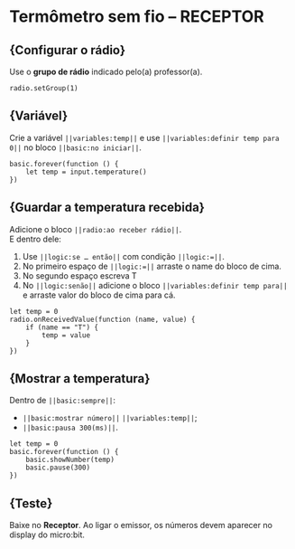 # Termômetro sem fio – **RECEPTOR**

## {Configurar o rádio}
Use o **grupo de rádio** indicado pelo(a) professor(a).

```blocks
radio.setGroup(1)
```
## {Variável}
Crie a variável ``||variables:temp||`` e use ``||variables:definir temp para 0||`` no bloco ``||basic:no iniciar||``. 

```blocks
basic.forever(function () {
    let temp = input.temperature()
})
```

## {Guardar a temperatura recebida}
Adicione o bloco ``||radio:ao receber rádio||``.  
E dentro dele:
1. Use ``||logic:se … então||`` com condição ``||logic:=||``.
2. No primeiro espaço de ``||logic:=||`` arraste o name do bloco de cima.
3. No segundo espaço escreva T
3. No ``||logic:senão||`` adicione o bloco ``||variables:definir temp para||`` e arraste valor do bloco de cima para cá.

```blocks
let temp = 0
radio.onReceivedValue(function (name, value) {
    if (name == "T") {
        temp = value
    }
})
```

## {Mostrar a temperatura}
Dentro de ``||basic:sempre||``:  
- ``||basic:mostrar número||`` ``||variables:temp||``;  
- ``||basic:pausa 300(ms)||``.

```blocks
let temp = 0
basic.forever(function () {
    basic.showNumber(temp)
    basic.pause(300)
})
```

## {Teste}
Baixe no **Receptor**. Ao ligar o emissor, os números devem aparecer no display do micro:bit.
